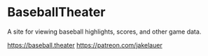 # BaseballTheater

A site for viewing baseball highlights, scores, and other game data.

https://baseball.theater
https://patreon.com/jakelauer
